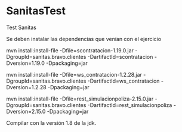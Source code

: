 # SanitasTest
Test Sanitas

Se deben instalar las dependencias que venían con el ejercicio

mvn install:install-file -Dfile=scontratacion-1.19.0.jar -DgroupId=sanitas.bravo.clientes -DartifactId=scontratacion -Dversion=1.19.0 -Dpackaging=jar

mvn install:install-file -Dfile=ws_contratacion-1.2.28.jar -DgroupId=sanitas.bravo.clientes -DartifactId=ws_contratacion -Dversion=1.2.28 -Dpackaging=jar

mvn install:install-file -Dfile=rest_simulacionpoliza-2.15.0.jar -DgroupId=sanitas.bravo.clientes -DartifactId=rest_simulacionpoliza -Dversion=2.15.0 -Dpackaging=jar

Compilar con la versión 1.8 de la jdk.
